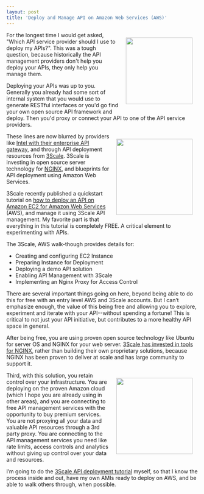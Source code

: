 ```yaml
---
layout: post
title: 'Deploy and Manage API on Amazon Web Services (AWS)'
---
```

<p><a href="http://aws.amazon.com/" target="_blank"><img style="padding: 15px;" src="https://s3.amazonaws.com/kinlane-productions/AWS_LOGO_CMYK.jpg" alt="" width="175" align="right" /></a></p>
<p>For the longest time I would get asked, "Which API service provider should I use to deploy my APIs?".  This was a tough question, because historically the API management providers don't help you deploy your APIs, they only help you manage them.</p>
<p>Deploying your APIs was up to you.  Generally you already had some sort of internal system that you would use to generate RESTful interfaces or you'd go find your own open source API framework and deploy.  Then you'd proxy or connect your API to one of the API service providers.</p>
<p><a href="http://www.3scale.net/" target="_blank"><img style="padding: 15px;" src="https://s3.amazonaws.com/kinlane-productions/api-service-providers/3scale-logo.jpg" alt="" width="200" align="right" /></a></p>
<p>These lines are now blurred by providers like <a href="http://cloudsecurity.intel.com/">Intel with their enterprise API gateway</a>, and through API deployment resources from <a href="http://3scale.net">3Scale</a>.  3Scale is investing in open source server technology for <a href="http://wiki.nginx.org/Main">NGINX</a>, and blueprints for API deployment using Amazon Web Services.</p>
<p>3Scale recently published a quickstart tutorial on <a title="how to deploy an API on Amazon EC2 for Amazon Web Services" href="http://www.3scale.net/2013/02/quickstart-tutorial-on-how-to-deploy-an-api-on-amazon-ec2-for-amazon-web-services-aws-rookies/">how to deploy an API on Amazon EC2 for Amazon Web Services</a> (AWS), and manage it using 3Scale API management.  My favorite part is that everything in this tutorial is completely FREE.  A critical element to experimenting with APIs.</p>
<p>The 3Scale, AWS walk-though provides details for:</p>
<ul class="mainlist">
<li>Creating and configuring EC2 Instance</li>
<li>Preparing Instance for Deployment</li>
<li>Deploying a demo API solution</li>
<li>Enabling API Management with 3Scale</li>
<li>Implementing an Nginx Proxy for Access Control</li>
</ul>
<p>There are several important things going on here, beyond being able to do this for free with an entry level AWS and 3Scale accounts.  But I can&rsquo;t emphasize enough, the value of this being free and allowing you to explore, experiment and iterate with your API--without spending a fortune!  This is critical to not just your API initiative, but contributes to a more healthy API space in general.</p>
<p>After being free, you are using proven open source technology like Ubuntu for server OS and NGINX for your web server.  <a href="http://apievangelist.com/2012/11/15/3scale-launches-open-source-api-proxy-build-on-ngnix/">3Scale has invested in tools for NGINX</a>, rather than building their own proprietary solutions, because NGINX has been proven to deliver at scale and has large community to support it.</p>
<p><a href="http://wiki.nginx.org/Main" target="_blank"><img style="padding: 15px;" src="https://s3.amazonaws.com/kinlane-productions/nginx/nginx-logo.png" alt="" width="200" align="right" /></a></p>
<p>Third, with this solution, you retain control over your infrastructure.  You are deploying on the proven Amazon cloud (which I hope you are already using in other areas), and you are connecting to free API management services with the opportunity to buy premium services.  You are not proxying all your data and valuable API resources through a 3rd party proxy.  You are connecting to the API management services you need like rate limits, access controls and analytics without giving up control over your data and resources.</p>
<p>I&rsquo;m going to do the <a href="http://www.3scale.net/2013/02/quickstart-tutorial-on-how-to-deploy-an-api-on-amazon-ec2-for-amazon-web-services-aws-rookies/">3Scale API deployment tutorial</a>&nbsp;myself, so that I know the process inside and out, have my own AMIs ready to deploy on AWS, and be able to walk others through, when possible.</p>